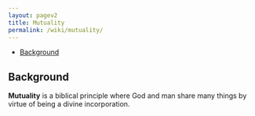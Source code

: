 ```yaml
---
layout: pagev2
title: Mutuality
permalink: /wiki/mutuality/
---
```

- [Background](#background)

## Background

**Mutuality** is a biblical principle where God and man share many things by virtue of being a divine incorporation.


